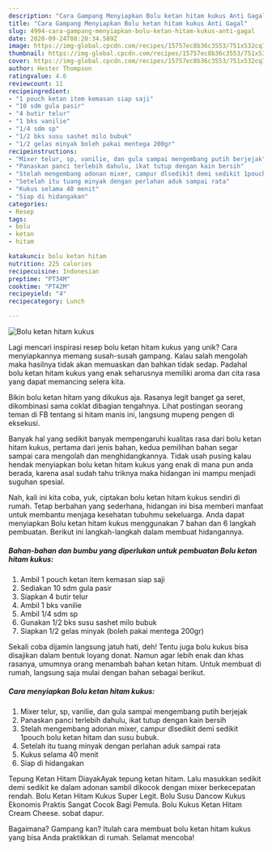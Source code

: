 ```yaml
---
description: "Cara Gampang Menyiapkan Bolu ketan hitam kukus Anti Gagal"
title: "Cara Gampang Menyiapkan Bolu ketan hitam kukus Anti Gagal"
slug: 4994-cara-gampang-menyiapkan-bolu-ketan-hitam-kukus-anti-gagal
date: 2020-09-24T08:20:34.589Z
image: https://img-global.cpcdn.com/recipes/15757ec8b36c3553/751x532cq70/bolu-ketan-hitam-kukus-foto-resep-utama.jpg
thumbnail: https://img-global.cpcdn.com/recipes/15757ec8b36c3553/751x532cq70/bolu-ketan-hitam-kukus-foto-resep-utama.jpg
cover: https://img-global.cpcdn.com/recipes/15757ec8b36c3553/751x532cq70/bolu-ketan-hitam-kukus-foto-resep-utama.jpg
author: Hester Thompson
ratingvalue: 4.6
reviewcount: 11
recipeingredient:
- "1 pouch ketan item kemasan siap saji"
- "10 sdm gula pasir"
- "4 butir telur"
- "1 bks vanilie"
- "1/4 sdm sp"
- "1/2 bks susu sashet milo bubuk"
- "1/2 gelas minyak boleh pakai mentega 200gr"
recipeinstructions:
- "Mixer telur, sp, vanilie, dan gula sampai mengembang putih berjejak"
- "Panaskan panci terlebih dahulu, ikat tutup dengan kain bersih"
- "Stelah mengembang adonan mixer, campur dlsedikit demi sedikit 1pouch bolu ketan hitam dan susu bubuk."
- "Setelah itu tuang minyak dengan perlahan aduk sampai rata"
- "Kukus selama 40 menit"
- "Siap di hidangakan"
categories:
- Resep
tags:
- bolu
- ketan
- hitam

katakunci: bolu ketan hitam 
nutrition: 225 calories
recipecuisine: Indonesian
preptime: "PT34M"
cooktime: "PT42M"
recipeyield: "4"
recipecategory: Lunch

---
```



![Bolu ketan hitam kukus](https://img-global.cpcdn.com/recipes/15757ec8b36c3553/751x532cq70/bolu-ketan-hitam-kukus-foto-resep-utama.jpg)

Lagi mencari inspirasi resep bolu ketan hitam kukus yang unik? Cara menyiapkannya memang susah-susah gampang. Kalau salah mengolah maka hasilnya tidak akan memuaskan dan bahkan tidak sedap. Padahal bolu ketan hitam kukus yang enak seharusnya memiliki aroma dan cita rasa yang dapat memancing selera kita.

Bikin bolu ketan hitam yang dikukus aja. Rasanya legit banget ga seret, dikombinasi sama coklat dibagian tengahnya. Lihat postingan seorang teman di FB tentang si hitam manis ini, langsung mupeng pengen di eksekusi.

Banyak hal yang sedikit banyak mempengaruhi kualitas rasa dari bolu ketan hitam kukus, pertama dari jenis bahan, kedua pemilihan bahan segar sampai cara mengolah dan menghidangkannya. Tidak usah pusing kalau hendak menyiapkan bolu ketan hitam kukus yang enak di mana pun anda berada, karena asal sudah tahu triknya maka hidangan ini mampu menjadi suguhan spesial.


Nah, kali ini kita coba, yuk, ciptakan bolu ketan hitam kukus sendiri di rumah. Tetap berbahan yang sederhana, hidangan ini bisa memberi manfaat untuk membantu menjaga kesehatan tubuhmu sekeluarga. Anda dapat menyiapkan Bolu ketan hitam kukus menggunakan 7 bahan dan 6 langkah pembuatan. Berikut ini langkah-langkah dalam membuat hidangannya.

<!--inarticleads1-->

##### Bahan-bahan dan bumbu yang diperlukan untuk pembuatan Bolu ketan hitam kukus:

1. Ambil 1 pouch ketan item kemasan siap saji
1. Sediakan 10 sdm gula pasir
1. Siapkan 4 butir telur
1. Ambil 1 bks vanilie
1. Ambil 1/4 sdm sp
1. Gunakan 1/2 bks susu sashet milo bubuk
1. Siapkan 1/2 gelas minyak (boleh pakai mentega 200gr)


Sekali coba dijamin langsung jatuh hati, deh! Tentu juga bolu kukus bisa disajikan dalam bentuk loyang donat. Namun agar lebih enak dan khas rasanya, umumnya orang menambah bahan ketan hitam. Untuk membuat di rumah, langsung saja mulai dengan bahan sebagai berikut. 

<!--inarticleads2-->

##### Cara menyiapkan Bolu ketan hitam kukus:

1. Mixer telur, sp, vanilie, dan gula sampai mengembang putih berjejak
1. Panaskan panci terlebih dahulu, ikat tutup dengan kain bersih
1. Stelah mengembang adonan mixer, campur dlsedikit demi sedikit 1pouch bolu ketan hitam dan susu bubuk.
1. Setelah itu tuang minyak dengan perlahan aduk sampai rata
1. Kukus selama 40 menit
1. Siap di hidangakan


Tepung Ketan Hitam DiayakAyak tepung ketan hitam. Lalu masukkan sedikit demi sedikit ke dalam adonan sambil dikocok dengan mixer berkecepatan rendah. Bolu Ketan Hitam Kukus Super Legit. Bolu Susu Dancow Kukus Ekonomis Praktis Sangat Cocok Bagi Pemula. Bolu Kukus Ketan Hitam Cream Cheese. sobat dapur. 

Bagaimana? Gampang kan? Itulah cara membuat bolu ketan hitam kukus yang bisa Anda praktikkan di rumah. Selamat mencoba!
